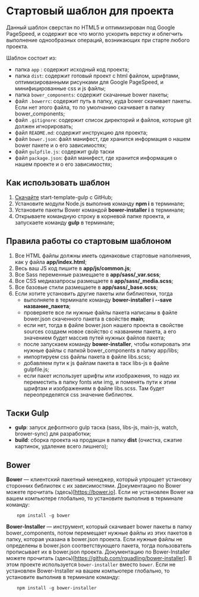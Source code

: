 # Стартовый шаблон для проекта

Данный шаблон сверстан по HTML5 и оптимизирован под Google PageSpeed, и содержит все что могло ускорить верстку и облегчить выполнение однообразных операций, возникающих при старте любого проекта.  


Шаблон состоит из: 

* папка `app` :  содержит исходный код проекта;
* папка `dist`:  содержит готовый проект с html файлом, шрифтами, оптимизированными рисунками для Google PageSpeed, и минифицированные css и js файлы;
* папка `bower_components`: содержит скачанные bower пакеты;
* файл `.bowerrc`: содержит путь в папку, куда bower скачивает пакеты. Если нет этого файла, то по умолчанию скачивает в папку bower_components;
* файл `.gitignore`: содержит список директорий и файлов, которые git должен игнорировать;
* файл `README.md`: содержит инструкцию для проекта;
* файл `bower.json`: файл манифест, где хранится информация о нашем bower пакете и о его зависимостях; 
* файл `gulpfile.js`: содержит gulp таски
* файл `package.json`: файл манифест, где хранится информация о нашем проекте и о его зависимостях; 


## Как использовать шаблон

1. [Скачайте](https://github.com/nurbol-sarsenbayev/start-template-gulp/archive/master.zip) start-template-gulp с GitHub;
2. Установите модули Node.js выполнив команду **npm i** в терминале;
3. Установите пакеты Bower командой **bower-installer i** в терминале;
4. Открываете командную строку в корневой папке проекта, и запускаете команду **gulp** в терминале;


## Правила работы со стартовым шаблоном

1. Все HTML файлы должны иметь одинаковые стартовые наполнения, как у файла **app/index.html**;
2. Весь ваш JS код пишите в **app/js/common.js**;
3. Все Sass переменные размещаете в **app/sass/_var.scss**;
4. Все CSS медиазапросы размещаете в **app/sass/_media.scss**;
5. Все базовые стили размещаете в **app/sass/_base.scss**;
6. Если хотите установить другие пакеты или библиотеки, тогда 
    * выполняете в терминале команду **bower-installer i --save название_пакета**;
    * проверяете все ли нужные файлы пакета написаны в файле bower.json скаченного пакета в свойстве **main**;
    * если нет, тогда в файле bower.json нашего проекта в свойстве sources создаем новое свойство с названием пакета, а его значением будет массив путей нужных файлов пакета; 
    * после запускаем команду **bower-installer**, чтобы копировать эти нужные файлы с папкой bower_components в папку app/libs;
    * импортируем css файлы пакета в файле libs.sсss;
    * добавляем пути к js файлам пакета в таск libs-js в файле gulpfile.js;
    * если пакет использует шрифты или изображения, то надо их переместить в папку fonts или img, и поменять пути к этим шрифтам и изображениям в файле libs.sсss. Там будет переопределятся css значение библиотек. 

## Таски Gulp

* **gulp**:     запуск дефолтного gulp таска (sass, libs-js, main-js, watch, brower-sync) для разработки;
* **build**:    сборка проекта на продакшн в папку **dist** (очистка, сжатие картинок, удаление всего лишнего);


## Bower

**Bower** — клиентский пакетный менеджер, который упрощает установку сторонних библиотек с их зависимостями. Документацию по Bower можете прочитать (здесь)[https://bower.io].
Если не установлен Bower на вашем компьютере глобально, то установите выполнив в терминале команду:
```npm
    npm install -g bower
```

**Bower-Installer** — инструмент, который скачивает bower пакеты в папку bower_components, потом перемещает нужные файлы из этих пакетов в папку, которая указана в bower.json проекта. Если нужные файлы не определены в bower.json соответствующего пакета, тогда пользователь прописывает их в bower.json проекта. Документацию по Bower-Installer можете прочитать (здесь)[https://github.com/rquadling/bower-installer]. В этом проекте используется `bower-installer` вместо `bower`.
Если не установлен Bower-Installer на вашем компьютере глобально, то установите выполнив в терминале команду:
```npm
    npm install -g bower-installer
```
